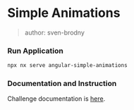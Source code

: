 # Simple Animations

> author: sven-brodny

### Run Application

```bash
npx nx serve angular-simple-animations
```

### Documentation and Instruction

Challenge documentation is [here](https://angular-challenges.vercel.app/challenges/angular/46-simple-animations/).
